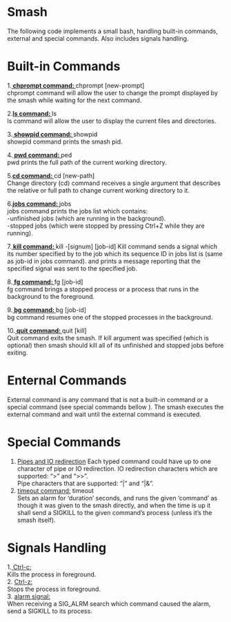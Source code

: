 # Smash
The following code implements a small bash, handling built-in commands, external and special commands. Also includes signals handling.

# Built-in Commands
1.**<ins> chprompt command: </ins>**  chprompt \[new-prompt\] <br /> 
chprompt command will allow the user to change the prompt displayed by the smash while waiting for the next command. <br />
 
2.**<ins>ls command: </ins>**  ls<br />
ls command will allow the user to display the current files and directories. <br />
 
3.**<ins> showpid command: </ins>**  showpid<br />
showpid command prints the smash pid. <br />
 
4.**<ins> pwd command: </ins>**  ped<br />
pwd prints the full path of the current working directory. <br />
  
5.**<ins>cd command: </ins>** cd \[new-path\] <br />
Change directory (cd) command receives a single argument <path> that describes the relative or full path to change current working directory to it. <br />
 
6.**<ins>jobs command: </ins>** jobs<br />
jobs command prints the jobs list which contains: <br />
-unfinished jobs (which are running in the background). <br />
-stopped jobs (which were stopped by pressing Ctrl+Z while they are running). <br />
  
7.**<ins> kill command: </ins>** kill -\[signum\] \[job-id\]
Kill command sends a signal which its number specified by <signum> to the job which its sequence ID in jobs list is <job-id> (same as job-id in jobs command). and prints a
message reporting that the specified signal was sent to the specified job. <br />
 
8.**<ins> fg command: </ins>** fg \[job-id\] <br />
fg command brings a stopped process or a process that runs in the background to the foreground. <br />
 
9.**<ins> bg command: </ins>** bg \[job-id\] <br />
bg command resumes one of the stopped processes in the background. <br />
  
10.**<ins> quit command: </ins>** quit [kill] <br />
Quit command exits the smash. If kill argument was specified (which is optional) then smash should kill all of its unfinished and stopped jobs before exiting. <br />
 
 # Enternal Commands
External command is any command that is not a built-in command or a special command (see special commands bellow ).
The smash executes the external command and wait until the external command is executed.

# Special Commands
1. <ins>Pipes and IO redirection</ins>
Each typed command could have up to one character of pipe or IO redirection. IO redirection characters which are supported: “>” and “>>”. <br/>
Pipe characters that are supported: “|” and “|&”.
2. <ins>timeout command:</ins> timeout <duration> <command><br />
Sets an alarm for ‘duration’ seconds, and runs the given ‘command’ as though it was given to the smash directly, and when the time is up it shall send a SIGKILL to the given
command’s process (unless it’s the smash itself).

# Signals Handling
1.<ins> Ctrl-c:</ins><br />
Kills the process in foreground. <br />
2. <ins> Ctrl-z:</ins><br />
Stops the process in foreground. <br />
3. <ins> alarm signal: </ins><br />
When receiving a SIG_ALRM search which command caused the alarm, send a SIGKILL to its process.
